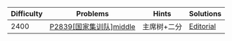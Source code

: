 | Difficulty | Problems | Hints | Solutions |
|------------|------------|-----------|-----------|
| 2400 | [P2839[国家集训队]middle](https://www.luogu.com.cn/problem/P2839) | 主席树+二分 | [Editorial](https://github.com/aboutliu/Daily_Problem/blob/main/2025/03/25/solution/P2839[国家集训队]middle.md) |
